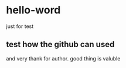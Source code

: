 # hello-word
just for test
## test how the github can used
and very thank for author.
good thing is valuble
